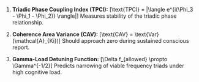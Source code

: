 1. **Triadic Phase Coupling Index (TPCI):**
   [\text{TPCI} = |\langle e^{i(\Phi_3 - \Phi_1 - \Phi_2)} \rangle|]
   Measures stability of the triadic phase relationship.

2. **Coherence Area Variance (CAV):**
   [\text{CAV} = \text{Var}(\mathcal{A}_{Ki})]
   Should approach zero during sustained conscious report.

3. **Gamma-Load Detuning Function:**
   [\Delta f_{allowed} \propto \Gamma^{-1/2}]
   Predicts narrowing of viable frequency triads under high cognitive load.